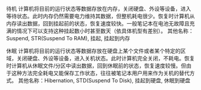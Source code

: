 待机
计算机将目前的运行状态等数据存放在内存，关闭硬盘、外设等设备，进入等待状态。此时内存仍然需要电力维持其数据，但整机耗电很少。恢复时计算机从内存读出数据，回到挂起前的状态，恢复速度较快。一般笔记本在电池无故障且充满的情况下可以支持这种挂起数小时甚至数天（依具体机型有差别）。
其他名称：Suspend, STR(Suspend To RAM), 挂起, 挂起到内存

休眠
计算机将目前的运行状态等数据存放在硬盘上某个文件或者某个特定的区域，关闭硬盘、外设等设备，进入关机状态。此时计算机完全关闭，不耗电。恢复时计算机从休眠文件/分区中读出数据，回到休眠前的状态，恢复速度较慢。但由于这种方法完全耗电又能保存工作状态，往往被笔记本用户用来作为关机的替代方式。
其他名称：Hibernation, STD(Suspend To Disk), 挂起到硬盘, 休眠到硬盘
